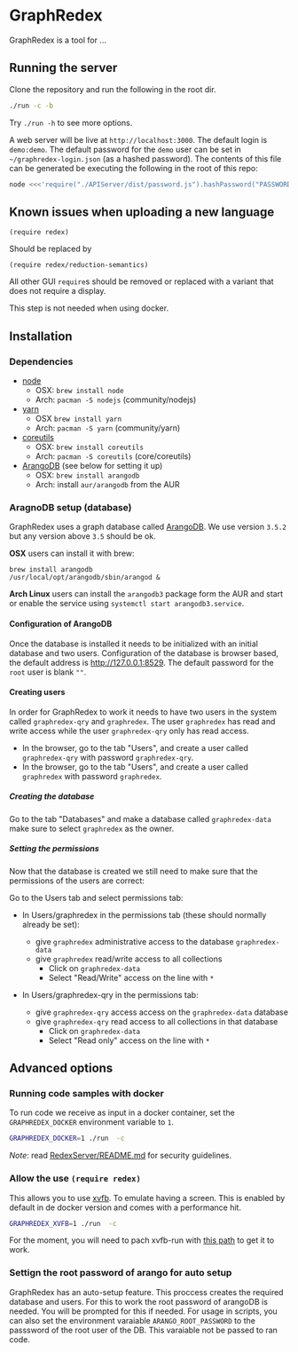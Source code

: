 # GraphRedex

GraphRedex is a tool for ...

## Running the server
Clone the repository and run the following in the root dir.

```bash
./run -c -b
```

Try `./run -h` to see more options.

A web server will be live at `http://localhost:3000`.
The default login is `demo:demo`.
The default password for the `demo` user can be set in `~/graphredex-login.json` (as a hashed password). The contents of this file can be generated be executing the following in the root of this repo:

```bash
node <<<'require("./APIServer/dist/password.js").hashPassword("PASSWORD").then(x=>console.log(JSON.stringify(x)))'
```

## Known issues when uploading a new language

```racket
(require redex)
```

Should be replaced by

```racket
(require redex/reduction-semantics)
```

All other GUI `require`s should be removed or replaced with a variant that does
not require a display.

This step is not needed when using docker.

## Installation
### Dependencies

- [node](https://nodejs.org/en/)
   * OSX: `brew install node`
   * Arch: `pacman -S nodejs` (community/nodejs)
- [yarn](https://yarnpkg.com/en/)
   * OSX `brew install yarn`
   * Arch: `pacman -S yarn` (community/yarn)
- [coreutils](https://www.gnu.org/software/coreutils/coreutils.html)
   * OSX: `brew install coreutils`
   * Arch: `pacman -S coreutils` (core/coreutils)
- [ArangoDB](https://www.arangodb.com/) (see below for setting it up)
   * OSX: `brew install arangodb`
   * Arch: install `aur/arangodb` from the AUR

### AragnoDB setup (database)

GraphRedex uses a graph database called [ArangoDB](https://www.arangodb.com/).
We use version `3.5.2` but any version above `3.5` should be ok.


**OSX** users can install it with brew:
```
brew install arangodb
/usr/local/opt/arangodb/sbin/arangod &
```

**Arch Linux** users can install the `arangodb3` package form the AUR and
start or enable the service using `systemctl start arangodb3.service`.

#### Configuration of ArangoDB
Once the database is installed it needs to be initialized with an initial database and two users.
Configuration of the database is browser based, the default address is http://127.0.0.1:8529.
The default password for the `root` user is blank `""`.


#### Creating users

In order for GraphRedex to work it needs to have two users in the system called `graphredex-qry` and `graphredex`.
The user `graphredex` has read and write access while the user `graphredex-qry` only has read access.

- In the browser, go to the tab "Users", and create a user called `graphredex-qry` with password `graphredex-qry`.
- In the browser, go to the tab "Users", and create a user called `graphredex` with password `graphredex`.

##### Creating the database

Go to the tab "Databases" and make a database called `graphredex-data` make sure to select `graphredex` as the owner. 

##### Setting the permissions

Now that the database is created we still need to make sure that the permissions of the users are correct:

Go to the Users tab and select permissions tab:
- In Users/graphredex in the permissions tab (these should normally already be set):
  * give `graphredex` administrative access to the database `graphredex-data`
  * give `graphredex` read/write access to all collections
    + Click on `graphredex-data`
    + Select "Read/Write" access on the line with `*`

- In Users/graphredex-qry in the permissions tab:
  * give `graphredex-qry` access access on the `graphredex-data` database
  * give `graphredex-qry` read access to all collections in that database
    + Click on `graphredex-data`
    + Select "Read only" access on the line with `*`


## Advanced options

### Running code samples with docker

To run code we receive as input in a docker container, set the `GRAPHREDEX_DOCKER`
environment variable to `1`.

```bash
GRAPHREDEX_DOCKER=1 ./run  -c
```

*Note*: read [RedexServer/README.md](RedexServer/README.md) for security guidelines.

### Allow the use `(require redex)`

This allows you to use [xvfb](https://www.x.org/releases/X11R7.7/doc/man/man1/Xvfb.1.xhtml).
To emulate having a screen. This is enabled by default in de docker version and comes
with a performance hit.

```bash
GRAPHREDEX_XVFB=1 ./run  -c
```

For the moment, you will need to pach xvfb-run with [this path](RedexServer/xvfb.patch)
to get it to work.

### Settign the root password of arango for auto setup

GraphRedex has an auto-setup feature. This proccess creates the required
database and users. For this to work the root password of arangoDB is needed.
You will be prompted for this if needed. For usage in scripts, you can also set
the environment varaiable `ARANGO_ROOT_PASSWORD` to the passsword of the root
user of the DB. This varaiable not be passed to ran code.
